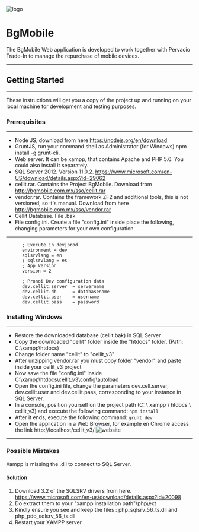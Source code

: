 ![logo](https://user-images.githubusercontent.com/4268634/37671312-127709d0-2c31-11e8-8626-f4ff7bdc5ade.png)
# BgMobile

The BgMobile Web application is developed to work together with Pervacio Trade-In to manage the repurchase of mobile devices.

------------
## Getting Started
------------
These instructions will get you a copy of the project up and running on your local machine for development and testing purposes.

### Prerequisites
------------
- Node JS, download from here https://nodejs.org/en/download
- GruntJS, run your command shell as Administrator (for Windows) npm install -g grunt-cli.
- Web server. It can be xampp, that contains Apache and PHP 5.6. You could also install it separately.
- SQL Server 2012. Version 11.0.2. https://www.microsoft.com/en-US/download/details.aspx?id=29062
- cellit.rar. Contains the Project BgMobile. Download from http://bgmobile.com.mx/sso/cellit.rar
- vendor.rar. Contains the framework ZF2 and additional tools, this is not versioned, so it's manual. Download from here http://bgmobile.com.mx/sso/vendor.rar
- Cellit Database. File .bak
- File config.ini. Create a file "config.ini" inside place the following, changing parameters for your own configuration
------------------------------
          
          ; Execute in dev|prod
          environment = dev
          sqlsrvlang = en
          ; sqlsrvlang = es
          ; App Version
          version = 2
          
          ; Pronoi Dev configuration data
          dev.cellit.server  = servername
          dev.cellit.db      = databasename
          dev.cellit.user    = username
          dev.cellit.pass    = password


### Installing Windows
------------
- Restore the downloaded database (cellit.bak) in SQL Server
- Copy the downloaded "cellit" folder inside the "htdocs" folder. (Path: C:\xampp\htdocs)
- Change folder name "cellit" to "cellit_v3"
- After unzipping vendor.rar you must copy folder "vendor" and paste inside your cellit_v3 project
- Now save the file "config.ini" inside C:\xampp\htdocs\cellit_v3\config\autoload
- Open the config.ini file, change the parameters dev.cell.server, dev.cellit.user and dev.cellit.pass, corresponding to your instance in SQL Server.
- In a console, position yourself on the project path (C: \ xampp \ htdocs \ cellit_v3) and execute the following command:
`npm install`
- After it ends, execute the following command:
`grunt dev`
- Open the application in a Web Browser, for example en Chrome access the link http://localhost/cellit_v3/
![website](https://user-images.githubusercontent.com/4268634/37685999-3d0c8b64-2c5b-11e8-8c52-1b6d9019c1f3.PNG)
------------
### Possible Mistakes
Xampp is missing the .dll to connect to SQL Server.
#### Solution
1. Download 3.2 of the SQLSRV drivers from here.
https://www.microsoft.com/en-us/download/details.aspx?id=20098
2. Do extract them to your "xampp installation path"\php\ext
3. Kindly ensure you see and keep the files : php_sqlsrv_56_ts.dll and php_pdo_sqlsrv_56_ts.dll
4. Restart your XAMPP server.


